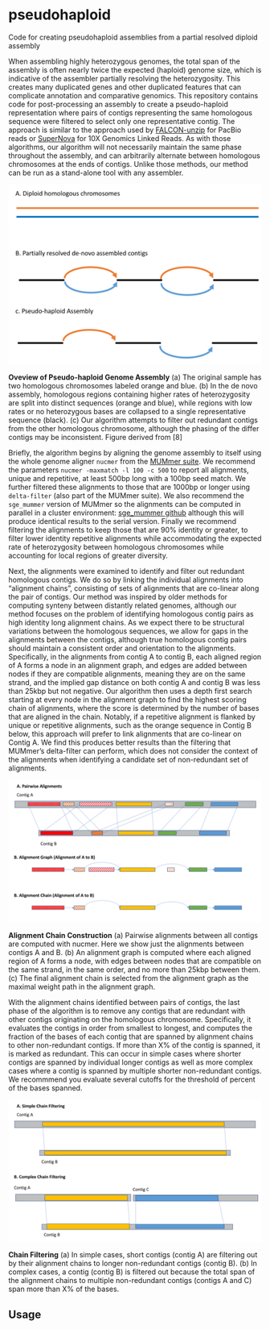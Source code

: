 # pseudohaploid
Code for creating pseudohaploid assemblies from a partial resolved diploid assembly

When assembling highly heterozygous genomes, the total span of the assembly is often nearly twice the expected (haploid) genome size, which is indicative of the assembler partially resolving the heterozygosity. This creates many duplicated genes and other duplicated features that can complicate annotation and comparative genomics. This repository contains code for post-processing an assembly to create a pseudo-haploid representation where pairs of contigs representing the same homologous sequence were filtered to select only one representative contig. The approach is similar to the approach used by [FALCON-unzip](https://www.nature.com/articles/nmeth.4035) for PacBio reads or [SuperNova](https://genome.cshlp.org/content/27/5/757) for 10X Genomics Linked Reads. As with those algorithms, our algorithm will not necessarily maintain the same phase throughout the assembly, and can arbitrarily alternate between homologous chromosomes at the ends of contigs. Unlike those methods, our method can be run as a stand-alone tool with any assembler.

![PseudoHaploid](img/Pseudohaploid.png)

**Oveview of Pseudo-haploid Genome Assembly** (a) The original sample has two homologous chromosomes labeled orange and blue. (b) In the de novo assembly, homologous regions containing higher rates of heterozygosity are split into distinct sequences (orange and blue), while regions with low rates or no heterozygous bases are collapsed to a single representative sequence (black). (c) Our algorithm attempts to filter out redundant contigs from the other homologous chromosome, although the phasing of the differ contigs may be inconsistent. Figure derived from [8]

Briefly, the algorithm begins by aligning the genome assembly to itself using the whole genome aligner `nucmer` from the [MUMmer suite](http://mummer.sourceforge.net/). We recommend the parameters `nucmer -maxmatch -l 100 -c 500` to report all alignments, unique and repetitive, at least 500bp long with a 100bp seed match. We further filtered these alignments to those that are 1000bp or longer using `delta-filter` (also part of the MUMmer suite). We also recommend the `sge_mummer` version of MUMmer so the alignments can be computed in parallel in a cluster environment: [sge_mummer github](https://github.com/fritzsedlazeck/sge_mummer) although this will produce identical results to the serial version. Finally we recommend filtering the alignments to keep those that are 90% identity or greater, to filter lower identity repetitive alignments while accommodating the expected rate of heterozygosity between homologous chromosomes while accounting for local regions of greater diversity. 

Next, the alignments were examined to identify and filter out redundant homologous contigs. We do so by linking the individual alignments into “alignment chains”, consisting of sets of alignments that are co-linear along the pair of contigs. Our method was inspired by older methods for computing synteny between distantly related genomes, although our method focuses on the problem of identifying homologous contig pairs as high identity long alignment chains. As we expect there to be structural variations between the homologous sequences, we allow for gaps in the alignments between the contigs, although true homologous contig pairs should maintain a consistent order and orientation to the alignments. Specifically, in the alignments from contig A to contig B, each aligned region of A forms a node in an alignment graph, and edges are added between nodes if they are compatible alignments, meaning they are on the same strand, and the implied gap distance on both contig A and contig B was less than 25kbp but not negative. Our algorithm then uses a depth first search starting at every node in the alignment graph to find the highest scoring chain of alignments, where the score is determined by the number of bases that are aligned in the chain. Notably, if a repetitive alignment is flanked by unique or repetitive alignments, such as the orange sequence in Contig B below, this approach will prefer to link alignments that are co-linear on Contig A. We find this produces better results than the filtering that MUMmer’s delta-filter can perform, which does not consider the context of the alignments when identifying a candidate set of non-redundant set of alignments. 

 
![AlignmentChain](img/AlignmentChain.png)

**Alignment Chain Construction** (a) Pairwise alignments between all contigs are computed with nucmer. Here we show just the alignments between contigs A and B. (b) An alignment graph is computed where each aligned region of A forms a node, with edges between nodes that are compatible on the same strand, in the same order, and no more than 25kbp between them. (c) The final alignment chain is selected from the alignment graph as the maximal weight path in the alignment graph.


With the alignment chains identified between pairs of contigs, the last phase of the algorithm is to remove any contigs that are redundant with other contigs originating on the homologous chromosome. Specifically, it evaluates the contigs in order from smallest to longest, and computes the fraction of the bases of each contig that are spanned by alignment chains to other non-redundant contigs. If more than X% of the contig is spanned, it is marked as redundant. This can occur in simple cases where shorter contigs are spanned by individual longer contigs as well as more complex cases where a contig is spanned by multiple shorter non-redundant contigs. We recommmend you evaluate several cutoffs for the threshold of percent of the bases spanned.

![ChainFiltering](img/ChainFiltering.png)

**Chain Filtering** (a) In simple cases, short contigs (contig A) are filtering out by their alignment chains to longer non-redundant contigs (contig B). (b) In complex cases, a contig (contig B) is filtered out because the total span of the alignment chains to multiple non-redundant contigs (contigs A and C) span more than X% of the bases.


## Usage

